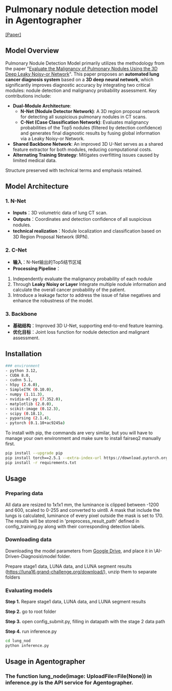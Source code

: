#  Pulmonary nodule detection model in Agentographer



[[Paper]](https://arxiv.org/pdf/1711.08324v1.pdf)

## Model Overview

‌Pulmonary Nodule Detection Model‌ primarily utilizes the methodology from the paper "[Evaluate the Malignancy of Pulmonary Nodules Using the 3D Deep Leaky Noisy-or Network](https://arxiv.org/pdf/1711.08324v1.pdf)".
This paper proposes an ‌&zwnj;**automated lung cancer diagnosis system‌‌**&zwnj; based on a &zwnj;**‌3D deep neural network‌**&zwnj;, which significantly improves diagnostic accuracy by integrating two critical modules: ‌nodule detection‌ and ‌malignancy probability assessment‌. Key contributions include:
- &zwnj;**‌Dual-Module Architecture‌**&zwnj;:
  - &zwnj;**‌N-Net (Nodule Detector Network)**&zwnj;‌: A 3D region proposal network for detecting all suspicious pulmonary nodules in CT scans.
  - &zwnj;**‌C-Net (Case Classification Network)**&zwnj;‌: Evaluates malignancy probabilities of the Top5 nodules (filtered by detection confidence) and generates final diagnostic results by fusing global information via a ‌Leaky Noisy-or Network‌.
- &zwnj;**‌Shared Backbone Network‌**&zwnj;: An improved 3D U-Net serves as a shared feature extractor for both modules, reducing computational costs.
- &zwnj;**‌Alternating Training Strategy‌**&zwnj;: Mitigates overfitting issues caused by limited medical data.

‌Structure preserved with technical terms and emphasis retained.

## Model Architecture
### 1. N-Net 
- &zwnj;**Inputs**&zwnj;：3D volumetric data of lung CT scan. 
- &zwnj;**Outputs**&zwnj;：Coordinates and detection confidence of all suspicious nodules.  
- &zwnj;**technical realization**&zwnj;：Nodule localization and classification based on 3D Region Proposal Network (RPN).

### 2. C-Net 
- &zwnj;**输入**&zwnj;：N-Net输出的Top5结节区域  
- &zwnj;**Processing Pipeline**&zwnj;：  
1. Independently evaluate the malignancy probability of each nodule
2. Through &zwnj;**Leaky Noisy or Layer**&zwnj; Integrate multiple nodule information and calculate the overall cancer probability of the patient.
3. Introduce a leakage factor to address the issue of false negatives and enhance the robustness of the model.

### 3. Backbone
- &zwnj;**基础结构**&zwnj;：Improved 3D U-Net, supporting end-to-end feature learning. 
- &zwnj;**优化目标**&zwnj;：Joint loss function for nodule detection and malignant assessment.



## Installation

```bash
### environment
- python 3.12,
- CUDA 8.0, 
- cudnn 5.1, 
- h5py (2.6.0), 
- SimpleITK (0.10.0), 
- numpy (1.11.3), 
- nvidia-ml-py (7.352.0), 
- matplotlib (2.0.0), 
- scikit-image (0.12.3), 
- scipy (0.18.1), 
- pyparsing (2.1.4), 
- pytorch (0.1.10+ac9245a)
```

To install with pip, the commands are very similar, but you will have to manage your own environment and make sure to install fairseq2 manually first. 

```bash
pip install --upgrade pip
pip install torch==2.5.1 --extra-index-url https://download.pytorch.org/whl/cu121 --upgrade
pip install -r requirements.txt
```

## Usage

### Preparing data

All data are resized to 1x1x1 mm, the luminance is clipped between -1200 and 600, scaled to 0-255 and converted to uint8. A mask that include the lungs is calculated, luminance of every pixel outside the mask is set to 170. The results will be stored in 'preprocess_result_path' defined in config_training.py along with their corresponding detection labels.

### Downloading data
Downloading the model parameters from  [Google Drive](https://drive.google.com/drive/folders/1XEAUf1dyZ07VdcRg4HpRgGWkLhMkPGeu?usp=drive_link),
and place it in \AI-Driven-Diagnosis\model folder.

Prepare stage1 data, LUNA data, and LUNA segment results (https://luna16.grand-challenge.org/download/), unzip them to separate folders

### Evaluating models
**Step 1.** Repare stage1 data, LUNA data, and LUNA segment results 

**Step 2.** go to root folder

**Step 3.** open config_submit.py, filling in datapath with the stage 2 data path

**Step 4.** run inference.py
```bash
cd lung_nod
python inference.py
```
## Usage in Agentographer

### The function lung_node(image: UploadFile=File(None)) in  inference.py is the API service for Agentographer.